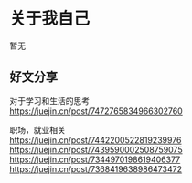 # 关于我自己
暂无

## 好文分享
对于学习和生活的思考  
https://juejin.cn/post/7472765834966302760

职场，就业相关  
https://juejin.cn/post/7442200522819239976  
https://juejin.cn/post/7439590002508759075  
https://juejin.cn/post/7344970198619406377  
https://juejin.cn/post/7368419638986473472  

